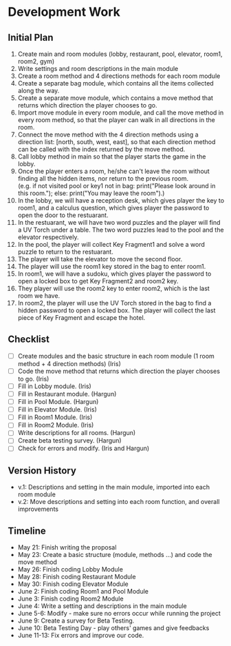# Development Work

## Initial Plan
1. Create main and room modules (lobby, restaurant, pool, elevator, room1, room2, gym)
2. Write settings and room descriptions in the main module
3. Create a room method and 4 directions methods for each room module
4. Create a separate bag module, which contains all the items collected along the way.
5. Create a separate move module, which contains a move method that returns which direction the player chooses to go.
6. Import move module in every room module, and call the move method in every room method, so that the player can walk in all directions in the room.
7. Connect the move method with the 4 direction methods using a direction list: [north, south, west, east], so that each direction method can be called with the index returned by the move method.
8. Call lobby method in main so that the player starts the game in the lobby.
9. Once the player enters a room, he/she can't leave the room without finding all the hidden items, nor return to the previous room. \
   (e.g. if not visited pool or key1 not in bag: print("Please look around in this room."); else: print("You may leave the room").)
10. In the lobby, we will have a reception desk, which gives player the key to room1, and a calculus question, which gives player the password to open the door to the restuarant.
11. In the restuarant, we will have two word puzzles and the player will find a UV Torch under a table. The two word puzzles lead to the pool and the elevator respectively.
12. In the pool, the player will collect Key Fragment1 and solve a word puzzle to return to the restuarant.
13. The player will take the elevator to move the second floor.
14. The player will use the room1 key stored in the bag to enter room1.
15. In room1, we will have a sudoku, which gives player the password to open a locked box to get Key Fragment2 and room2 key.
16. They player will use the room2 key to enter room2, which is the last room we have.
17. In room2, the player will use the UV Torch stored in the bag to find a hidden password to open a locked box. The player will collect the last piece of Key Fragment and escape the hotel.


## Checklist
- [ ] Create modules and the basic structure in each room module (1 room method + 4 direction methods) (Iris)
- [ ] Code the move method that returns which direction the player chooses to go. (Iris)
- [ ] Fill in Lobby module. (Iris)
- [ ] Fill in Restaurant module. (Hargun)
- [ ] Fill in Pool Module. (Hargun)
- [ ] Fill in Elevator Module. (Iris)
- [ ] Fill in Room1 Module. (Iris)
- [ ] Fill in Room2 Module. (Iris)
- [ ] Write descriptions for all rooms. (Hargun)
- [ ] Create beta testing survey. (Hargun)
- [ ] Check for errors and modify. (Iris and Hargun)

## Version History
- v.1: Descriptions and setting in the main module, imported into each room module
- v.2: Move descriptions and setting into each room function, and overall improvements

## Timeline
- May 21: Finish writing the proposal
- May 23: Create a basic structure (module, methods ...) and code the move method
- May 26: Finish coding Lobby Module
- May 28: Finish coding Restaurant Module
- May 30: Finish coding Elevator Module
- June 2: Finish coding Room1 and Pool Module
- June 3: Finish coding Room2 Module
- June 4: Write a setting and descriptions in the main module
- June 5-6: Modify - make sure no errors occur while running the project
- June 9: Create a survey for Beta Testing.
- June 10: Beta Testing Day - play others' games and give feedbacks
- June 11-13: Fix errors and improve our code. 
